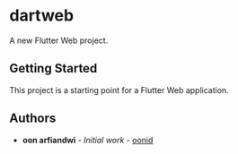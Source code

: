 # dartweb

A new Flutter Web project.

## Getting Started

This project is a starting point for a Flutter Web application.

## Authors

* **oon arfiandwi** - *Initial work* - [oonid](https://github.com/oonid)

